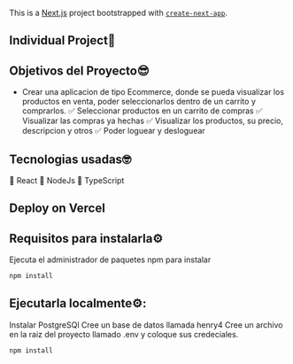 This is a [Next.js](https://nextjs.org/) project bootstrapped with [`create-next-app`](https://github.com/vercel/next.js/tree/canary/packages/create-next-app).

## Individual Project🚀

## Objetivos del Proyecto😎

- Crear una aplicacion de tipo Ecommerce, donde se pueda visualizar los productos en venta, poder seleccionarlos dentro de un carrito y comprarlos.
  ✅ Seleccionar productos en un carrito de compras
  ✅ Visualizar las compras ya hechas
  ✅ Visualizar los productos, su precio, descripcion y otros
  ✅ Poder loguear y desloguear

## Tecnologias usadas🤓

🤖 React
🤖 NodeJs
🤖 TypeScript

## Deploy on Vercel



## Requisitos para instalarla⚙️

Ejecuta el administrador de paquetes npm para instalar

```bash
npm install
```


## Ejecutarla localmente⚙️:

Instalar PostgreSQl 
Cree un base de datos llamada henry4
Cree un archivo en la raiz del proyecto llamado .env y coloque sus credeciales.

```bash
npm install
```
